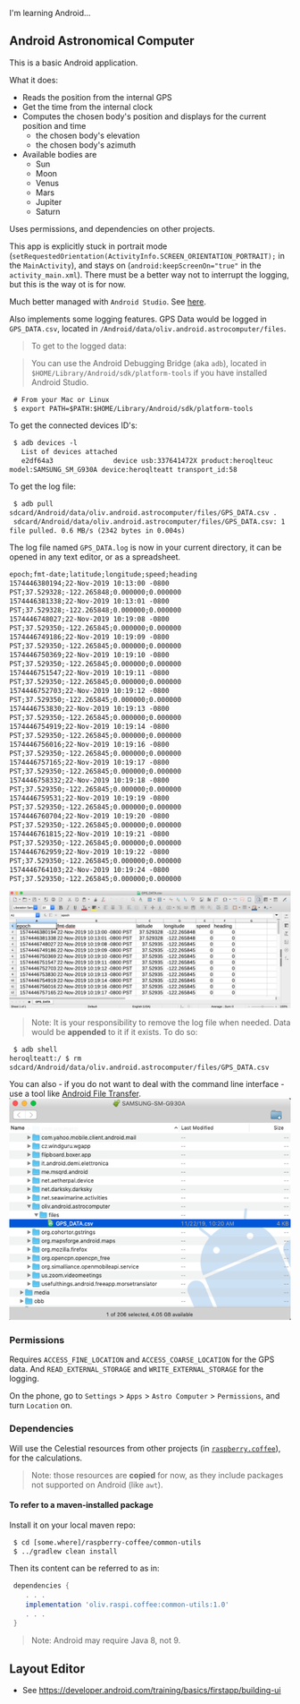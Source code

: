 I'm learning Android...

## Android Astronomical Computer
This is a basic Android application.

What it does:
- Reads the position from the internal GPS
- Get the time from the internal clock
- Computes the chosen body's position and displays for the current position and time
    - the chosen body's elevation
    - the chosen body's azimuth
- Available bodies are
    - Sun
    - Moon
    - Venus
    - Mars
    - Jupiter
    - Saturn

Uses permissions, and dependencies on other projects.

This app is explicitly stuck in portrait mode (`setRequestedOrientation(ActivityInfo.SCREEN_ORIENTATION_PORTRAIT);` in the `MainActivity`), and stays on (`android:keepScreenOn="true"` in the `activity_main.xml`).
There must be a better way not to interrupt the logging, but this is the way ot is for now.

Much better managed with `Android Studio`. See [here](https://developer.android.com/studio/install).

Also implements some logging features.
GPS Data would be logged in `GPS_DATA.csv`, located in `/Android/data/oliv.android.astrocomputer/files`.

> To get to the logged data:

> You can use the Android Debugging Bridge (aka `adb`), located in `$HOME/Library/Android/sdk/platform-tools` if you have installed Android Studio.

```
 # From your Mac or Linux
 $ export PATH=$PATH:$HOME/Library/Android/sdk/platform-tools
```

To get the connected devices ID's:
```
 $ adb devices -l
   List of devices attached
   e2df64a3               device usb:337641472X product:heroqlteuc model:SAMSUNG_SM_G930A device:heroqlteatt transport_id:58
```

To get the log file:
```
 $ adb pull sdcard/Android/data/oliv.android.astrocomputer/files/GPS_DATA.csv .
 sdcard/Android/data/oliv.android.astrocomputer/files/GPS_DATA.csv: 1 file pulled. 0.6 MB/s (2342 bytes in 0.004s)
```
The log file named `GPS_DATA.log` is now in your current directory, it can be opened in any text editor, or as a spreadsheet.

```csv
epoch;fmt-date;latitude;longitude;speed;heading
1574446380194;22-Nov-2019 10:13:00 -0800 PST;37.529328;-122.265848;0.000000;0.000000
1574446381338;22-Nov-2019 10:13:01 -0800 PST;37.529328;-122.265848;0.000000;0.000000
1574446748027;22-Nov-2019 10:19:08 -0800 PST;37.529350;-122.265845;0.000000;0.000000
1574446749186;22-Nov-2019 10:19:09 -0800 PST;37.529350;-122.265845;0.000000;0.000000
1574446750369;22-Nov-2019 10:19:10 -0800 PST;37.529350;-122.265845;0.000000;0.000000
1574446751547;22-Nov-2019 10:19:11 -0800 PST;37.529350;-122.265845;0.000000;0.000000
1574446752703;22-Nov-2019 10:19:12 -0800 PST;37.529350;-122.265845;0.000000;0.000000
1574446753830;22-Nov-2019 10:19:13 -0800 PST;37.529350;-122.265845;0.000000;0.000000
1574446754919;22-Nov-2019 10:19:14 -0800 PST;37.529350;-122.265845;0.000000;0.000000
1574446756016;22-Nov-2019 10:19:16 -0800 PST;37.529350;-122.265845;0.000000;0.000000
1574446757165;22-Nov-2019 10:19:17 -0800 PST;37.529350;-122.265845;0.000000;0.000000
1574446758332;22-Nov-2019 10:19:18 -0800 PST;37.529350;-122.265845;0.000000;0.000000
1574446759531;22-Nov-2019 10:19:19 -0800 PST;37.529350;-122.265845;0.000000;0.000000
1574446760704;22-Nov-2019 10:19:20 -0800 PST;37.529350;-122.265845;0.000000;0.000000
1574446761815;22-Nov-2019 10:19:21 -0800 PST;37.529350;-122.265845;0.000000;0.000000
1574446762959;22-Nov-2019 10:19:22 -0800 PST;37.529350;-122.265845;0.000000;0.000000
1574446764103;22-Nov-2019 10:19:24 -0800 PST;37.529350;-122.265845;0.000000;0.000000
```

![In LibreOffice](./GPS_DATA.png)

> Note: It is your responsibility to remove the log file when needed. Data would be **appended** to it if it exists.
> To do so:
```
 $ adb shell
heroqlteatt:/ $ rm sdcard/Android/data/oliv.android.astrocomputer/files/GPS_DATA.csv
```

You can also - if you do not want to deal with the command line interface - use a tool like [Android File Transfer](https://www.android.com/filetransfer/).
![Android File Transfer](./AndroidFileTransfer.png)

### Permissions
Requires `ACCESS_FINE_LOCATION` and `ACCESS_COARSE_LOCATION` for the GPS data.
And `READ_EXTERNAL_STORAGE` and `WRITE_EXTERNAL_STORAGE` for the logging.

On the phone, go to `Settings` > `Apps` > `Astro Computer` > `Permissions`, and turn `Location` on.

### Dependencies
Will use the Celestial resources from other projects (in [`raspberry.coffee`](https://github.com/OlivierLD/raspberry-coffee)), for the calculations.

> Note: those resources are **copied** for now, as they include packages not supported on Android (like `awt`).

#### To refer to a maven-installed package
Install it on your local maven repo:
```
 $ cd [some.where]/raspberry-coffee/common-utils
 $ ../gradlew clean install
```
Then its content can be referred to as in:
```groovy
 dependencies {
    . . .
    implementation 'oliv.raspi.coffee:common-utils:1.0'
    . . .
 }
```

> Note: Android may require Java 8, not 9.

## Layout Editor
- See <https://developer.android.com/training/basics/firstapp/building-ui>
